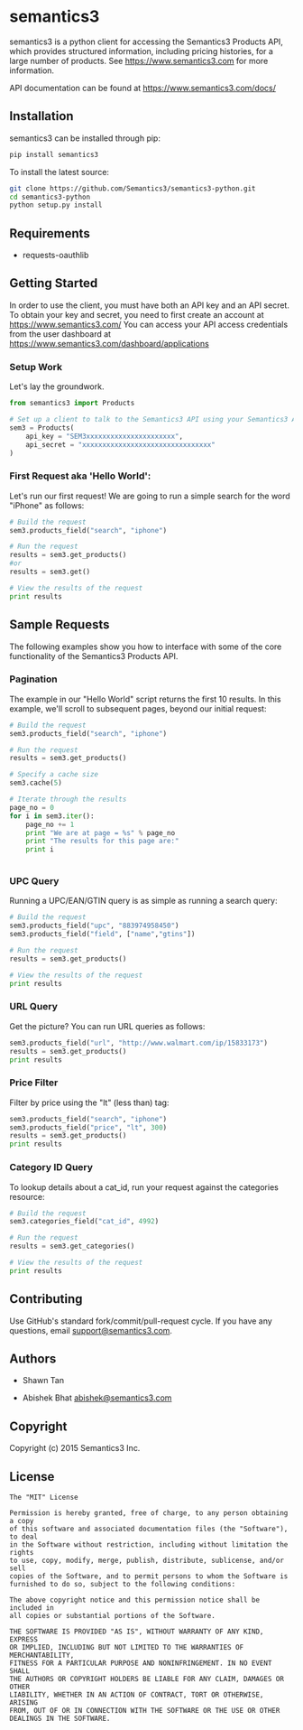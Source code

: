 # semantics3
semantics3 is a python client for accessing the Semantics3 Products API, which provides structured information, including pricing histories, for a large number of products.
See https://www.semantics3.com for more information.

API documentation can be found at https://www.semantics3.com/docs/

## Installation
semantics3 can be installed through pip:

```bash
pip install semantics3
```

To install the latest source:

```bash
git clone https://github.com/Semantics3/semantics3-python.git
cd semantics3-python
python setup.py install
```

## Requirements
* requests-oauthlib

## Getting Started

In order to use the client, you must have both an API key and an API secret. To obtain your key and secret, you need to first create an account at
https://www.semantics3.com/
You can access your API access credentials from the user dashboard at https://www.semantics3.com/dashboard/applications

### Setup Work

Let's lay the groundwork.

```python
from semantics3 import Products

# Set up a client to talk to the Semantics3 API using your Semantics3 API Credentials
sem3 = Products(
	api_key = "SEM3xxxxxxxxxxxxxxxxxxxxxx",
	api_secret = "xxxxxxxxxxxxxxxxxxxxxxxxxxxxxxxx"
)
```

### First Request aka 'Hello World':

Let's run our first request! We are going to run a simple search for the word "iPhone" as follows:


```python
# Build the request
sem3.products_field("search", "iphone")

# Run the request
results = sem3.get_products()
#or
results = sem3.get()

# View the results of the request
print results
```

## Sample Requests

The following examples show you how to interface with some of the core functionality of the Semantics3 Products API.

### Pagination

The example in our "Hello World" script returns the first 10 results. In this example, we'll scroll to subsequent pages, beyond our initial request:

```python
# Build the request
sem3.products_field("search", "iphone")

# Run the request
results = sem3.get_products()

# Specify a cache size
sem3.cache(5)

# Iterate through the results
page_no = 0
for i in sem3.iter():
    page_no += 1
	print "We are at page = %s" % page_no
    print "The results for this page are:"
    print i
    
```

### UPC Query

Running a UPC/EAN/GTIN query is as simple as running a search query:

```python
# Build the request
sem3.products_field("upc", "883974958450")
sem3.products_field("field", ["name","gtins"])

# Run the request
results = sem3.get_products()

# View the results of the request
print results 
```

### URL Query

Get the picture? You can run URL queries as follows:

```python
sem3.products_field("url", "http://www.walmart.com/ip/15833173")
results = sem3.get_products()
print results
```

### Price Filter

Filter by price using the "lt" (less than) tag:

```python
sem3.products_field("search", "iphone")
sem3.products_field("price", "lt", 300)
results = sem3.get_products()
print results
```

### Category ID Query

To lookup details about a cat_id, run your request against the categories resource:

```python
# Build the request
sem3.categories_field("cat_id", 4992)

# Run the request
results = sem3.get_categories()

# View the results of the request
print results
```

## Contributing
Use GitHub's standard fork/commit/pull-request cycle.  If you have any questions, email <support@semantics3.com>.

## Authors

* Shawn Tan

* Abishek Bhat <abishek@semantics3.com>

## Copyright

Copyright (c) 2015 Semantics3 Inc.

## License

    The "MIT" License
    
    Permission is hereby granted, free of charge, to any person obtaining a copy
    of this software and associated documentation files (the "Software"), to deal
    in the Software without restriction, including without limitation the rights
    to use, copy, modify, merge, publish, distribute, sublicense, and/or sell
    copies of the Software, and to permit persons to whom the Software is
    furnished to do so, subject to the following conditions:
    
    The above copyright notice and this permission notice shall be included in
    all copies or substantial portions of the Software.
    
    THE SOFTWARE IS PROVIDED "AS IS", WITHOUT WARRANTY OF ANY KIND, EXPRESS
    OR IMPLIED, INCLUDING BUT NOT LIMITED TO THE WARRANTIES OF MERCHANTABILITY,
    FITNESS FOR A PARTICULAR PURPOSE AND NONINFRINGEMENT. IN NO EVENT SHALL
    THE AUTHORS OR COPYRIGHT HOLDERS BE LIABLE FOR ANY CLAIM, DAMAGES OR OTHER
    LIABILITY, WHETHER IN AN ACTION OF CONTRACT, TORT OR OTHERWISE, ARISING
    FROM, OUT OF OR IN CONNECTION WITH THE SOFTWARE OR THE USE OR OTHER
    DEALINGS IN THE SOFTWARE.


